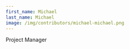 ```yaml
---
first_name: Michael
last_name: Michael
image: /img/contributors/michael-michael.png
---
```

Project Manager